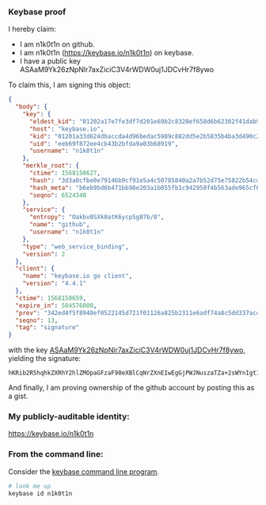 ### Keybase proof

I hereby claim:

  * I am n1k0t1n on github.
  * I am n1k0t1n (https://keybase.io/n1k0t1n) on keybase.
  * I have a public key ASAaM9Yk26zNpNlr7axZiciC3V4rWDW0uj1JDCvHr7f8ywo

To claim this, I am signing this object:

```json
{
  "body": {
    "key": {
      "eldest_kid": "01202a17e7fe3df7d201e69b2c8320ef658d6b62302f41dab959a624aa2cf83ed8260a",
      "host": "keybase.io",
      "kid": "01201a33d624dbaccda4d96bedac5989c882dd5e2b5835b4ba3d490c2bc7afb7fccb0a",
      "uid": "eeb69f872ee4cb43b2bfda9a03b68919",
      "username": "n1k0t1n"
    },
    "merkle_root": {
      "ctime": 1568150627,
      "hash": "3d3a0cfbe0e79146b9cf91e5a4c50785840a2a7b52d75e75822b54cde1344e92939d73b972b37169c016666d14fc24796a2dc9ed3cebf9a6130b4104543141f0",
      "hash_meta": "b6eb9bd6b471bb98e203a1b055fb1c942950f4b563ade965cf6942e95137510f",
      "seqno": 6524340
    },
    "service": {
      "entropy": "Oakbv0SXk0atK6ycp5g87b/8",
      "name": "github",
      "username": "n1k0t1n"
    },
    "type": "web_service_binding",
    "version": 2
  },
  "client": {
    "name": "keybase.io go client",
    "version": "4.4.1"
  },
  "ctime": 1568150659,
  "expire_in": 504576000,
  "prev": "342ed4f5f8940ef0522145d721f01126a825b2311e6adf74a8c5dd337acd601f",
  "seqno": 13,
  "tag": "signature"
}
```

with the key [ASAaM9Yk26zNpNlr7axZiciC3V4rWDW0uj1JDCvHr7f8ywo](https://keybase.io/n1k0t1n), yielding the signature:

```
hKRib2R5hqhkZXRhY2hlZMOpaGFzaF90eXBlCqNrZXnEIwEgGjPWJNuszaTZa+2sWYnIgt1eK1g1tLo9SQwrx6+3/MsKp3BheWxvYWTESpcCDcQgNC7U9fiUDvBSIUXXIfARJqglsjEeat90qMXdM3rNYB/EICbOo1vWDTKURa4PfOn6xXjFav6cV7fNKrHYjzaqsxe1AgHCo3NpZ8RA3kVjnAeboA1eTrBVg1LvOI0awZBtUzZMvcJPnkau3kZlRLpxxieryEdkmwyegdlsgLqCm+ggxWZ+4Zx8NIboAahzaWdfdHlwZSCkaGFzaIKkdHlwZQildmFsdWXEIH/7bqLyCa3cbwsRWSI69GulYJ4Zf0wDRifUtP2yxhrLo3RhZ80CAqd2ZXJzaW9uAQ==

```

And finally, I am proving ownership of the github account by posting this as a gist.

### My publicly-auditable identity:

https://keybase.io/n1k0t1n

### From the command line:

Consider the [keybase command line program](https://keybase.io/download).

```bash
# look me up
keybase id n1k0t1n
```
